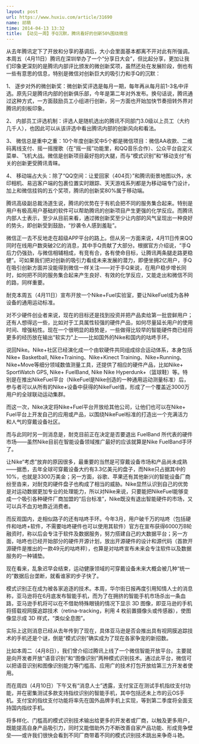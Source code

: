 ```yaml
---
layout: post
url: https://www.huxiu.com/article/31690
name: 祁萌
time: 2014-04-13 13:32
title: 【动见一周】手Q沉默，腾讯看好的创新50%围绕微信
---
```

从去年腾讯定下了开放和分享的基调后，大小会里面基本都离不开对此有所强调。本周五（4月11日）腾讯在深圳举办了一个“分享日大会”，但比起分享，更加让我们印象更深刻的是腾讯内部评比颁发的微创新奖项，虽然还处在发展阶段，倒也有一些有意思的信息，特别是微信对创新巨大的吸引力和手Q的沉默：

1、 逐步对外的微创新奖：微创新奖评选是每月一期，每年再从每月前1-3名中评选。原先只是腾讯内部的创新俱乐部，今年是第二年对外发布。换句话说，腾讯通过这种方式，一方面鼓励员工小组进行创新，另一方面也开始加快节奏扭转外界对腾讯的刻板印象。

2、 内部员工评选机制：评选人是随机选出的腾讯不同部门3.0级以上员工（大约几千人），也因此可以从该评选中看出腾讯内部的创新风向和看法。

3、 微信总是重中之重：10个年度创新奖中5个都是微信项目：微信AA收款、二维码离线支付、摇一摇搜歌（在“摇一摇”功能里，和QQ音乐合作）、公众平台自定义菜单、飞机大战。微信是创新项目最好抱的大腿，而与“模式识别”和“移动支付”有关的创新更受腾讯青睐。

4、 移动端占大头：除了“QQ空间：让爱回家（404页）”和腾讯街景地图以外，水印相机、易迅客户端的包裹位置实时跟踪、天天游戏系列都是为移动端专门设计，加上和微信挂钩的五个奖项，腾讯的创新奖80%属于移动端。

腾讯高级副总裁汤道生说，腾讯的优势在于有机会把不同的服务集合起来。特别是用户有极高用户基础的软件可以帮助腾讯的创新项目产生更强的化学反应。而腾讯内部人士表示，至少从目前来看，通过微创新奖至少让内部的风气呈现出一种良好的势头，即创新受到鼓励，“抄袭令人感到羞耻”。

微信正一去不反地走在超级APP平台的路上。但从另一方面来说，4月11日传来QQ同时在线用户数突破2亿的消息，其中手Q贡献了大部分。根据官方介绍说，“手Q后力仍强劲，与微信相辅相成，有竞有合，各有使命目标，让腾讯两条腿走路更稳健”。可如果我们把对创新的吸引力看成未来发展的潜力，即便坐拥2亿用户，手Q在吸引创新方面并没能得到微信一样关注——对于手Q来说，在用户稳步增长同时，如何把不同的服务集合起来产生良好、有效的化学反应，又能走出和微信不同的路，同样重要。

耐克本周五（4月11日）宣布开放一个Nike+Fuel实验室，要让NikeFuel成为各种设备的通用运动标准。

对不少硬件创业者来说，现在的目标还是找到投资并把产品卖给第一批尝鲜用户；还有人想得远一些，比如对于工具属性较强的硬件产品，如何尽量延长用户的使用时间、增强粘性。现在一个很明显的趋势是，一些做得比较早的智能硬件商已经将更多的经历放在输出“软实力”上——比如国外的Nike和国内的咕咚手环。

说回Nike。Nike+社区已经演化成一个由软硬件共同组成综合运动体系，本身包括Nike+ Basketball, Nike+Training、Nike+Kinect Training、Nike+Running、Nike+Move等细分领域数值测量工具，还提供了相应的硬件产品，比如Nike+ SportWatch GPS, Nike+ FuelBand, Nike Nike Hyperdunk+（篮球鞋）等。特别是在推出NikeFuel平台（NikeFuel是Nike创造的一种通用运动测量标准）后，参与者可以从所有的Nike+设备中获得的NikeFuel值，形成了一个覆盖近3000万用户的全球联动运动集群。

而这一次，Nike决定将Nike+Fuel平台开放给其他公司，让他们也可以在Nike+ Fuel平台上开发自己的应用或产品，以围绕NikeFuel标准的打造出一个充满活力和人气的穿戴设备社区。

而与此同时另一则消息是，耐克目前正在决定是否要退出 FuelBand 所代表的硬件市场——虽然Nike目前在智能设备领域推广最好的应该就算是Nike FuelBand手环了。

让Nike“考虑”放弃的原因很多，最重要的当然是可穿戴设备市场和产品尚未成熟——据悉，去年全球可穿戴设备大约有3.3亿美元的盘子，而Nike只占据其中的10%，也就是3300万美金；另一方面，谷歌、苹果还有其他新兴的智能设备厂商纷至沓来，对耐克的硬件盘子也构成了相当的威胁。Nike显然认识到自己的优势是对运动数据更加专业的处理能力，所以对Nike来说，只要能把NikeFuel能够变成一个吸引各种硬件厂商加盟的“后台标准”，Nike既没有退出智能硬件的市场，又可以兵不血刃地靠近消费者。

而反观国内，走相似路子的还有咕咚手环。今年3月，用户破千万的咕咚（包括硬件和咕咚+软件，不需要咕咚硬件也可以使用其软件）官方在宣布获得6000万B轮融资时，称以后会专注于软件及数据服务，努力搭建自己的大数据平台；另一方面，咕咚也已经开始部分的硬件开源计划，放出开源硬件的设计和源代码（首款开源硬件是推出的一款49元的咕咚秤），也算是对咕咚宣布未来会专注软件以及数据服务的一种铺垫。

现在看来，乱象迟早会结束，运动健康领域的可穿戴设备未来大概会被几种“统一的”数据后台垄断，就看谁家的步子快了。

模式识别正在成为被各家追逐的技术。本周，华尔街日报再度引用知情人士的消息称，亚马逊将在6月底发布智能手机，而为了在拥挤的智能手机市场杀出一条血路，亚马逊手机将可以在不借助特殊眼镜的情况下显示 3D 图像，即亚马逊的手机将搭载视网膜追踪技术（retina-tracking，利用 4 枚前置摄像头或传感器），使图像显示成 3D 样式，“类似全息图”。

实际上这则消息已经从去年传到了现在，具体亚马逊是否会推出具有视网膜追踪技术的手机还是个谜，倒是“模式识别”确实成为了现在各家争宠的新招数。

比如本周二（4月8日），我们曾介绍过腾讯上线了一个微信智能开放平台。主要就是向开发者开放“语音识别”和“图像识别”两种模式识别技术。通过此平台，微信可以把语音识别和图像识别能力等门槛高、应用广的技术打包开放给第三方开发者使用。

而在周四（4月10日）下午又有“消息人士”透露，支付宝正在测试手机指纹支付功能，并在密集测试多款支持指纹识别的智能手机，其中包括还未上市的云OS手机。支付宝的指纹支付功能将率先在国外品牌手机上实现，等到第二季度将全面支持国内指纹手机。

将多样化、门槛高的模式识别技术输出给更多的开发者或厂商，以触及更多用户，既能提高自身产品吸引力，同时又能借助外力不断改善自家产品功能、形成竞争壁垒——或许我们很快会看到不同厂商带着不同的模式识别技术跳出来争奇斗艳。

